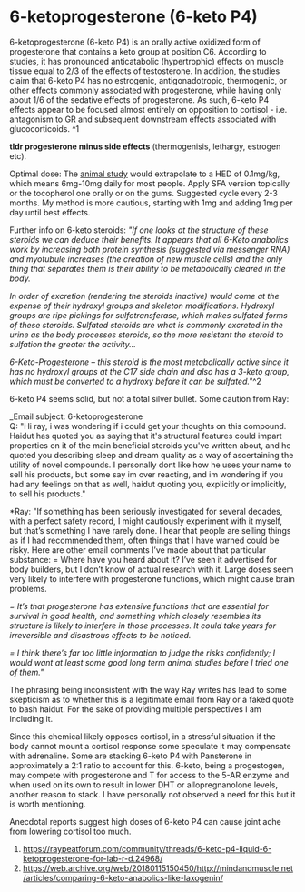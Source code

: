 # 6-ketoprogesterone (6-keto P4)
6-ketoprogesterone (6-keto P4) is an orally active oxidized form of progesterone that contains a keto group at position C6. According to studies, it has pronounced anticatabolic (hypertrophic) effects on muscle tissue equal to 2/3 of the effects of testosterone. In addition, the studies claim that 6-keto P4 has no estrogenic, antigonadotropic, thermogenic, or other effects commonly associated with progesterone, while having only about 1/6 of the sedative effects of progesterone. As such, 6-keto P4 effects appear to be focused almost entirely on opposition to cortisol - i.e. antagonism to GR and subsequent downstream effects associated with glucocorticoids. ^1

**tldr progesterone minus side effects** (thermogenisis, lethargy, estrogen etc).

Optimal dose: The [animal study](obsidian://open?vault=exocore&file=library%2F%206-Ketoprogesterone%20and%20its%20biological%20actions.pdf) would extrapolate to a HED of 0.1mg/kg, which means 6mg-10mg daily for most people. Apply SFA version topically or the tocopherol one orally or on the gums. Suggested cycle every 2-3 months. My method is more cautious, starting with 1mg and adding 1mg per day until best effects. 

Further info on 6-keto steroids:
*"If one looks at the structure of these steroids we can deduce their benefits. It appears that all 6-Keto anabolics work by increasing both protein synthesis (suggested via messenger RNA) and myotubule increases (the creation of new muscle cells) and the only thing that separates them is their ability to be metabolically cleared in the body.*

*In order of excretion (rendering the steroids inactive) would come at the expense of their hydroxyl groups and skeleton modifications. Hydroxyl groups are ripe pickings for sulfotransferase, which makes sulfated forms of these steroids. Sulfated steroids are what is commonly excreted in the urine as the body processes steroids, so the more resistant the steroid to sulfation the greater the activity...*

*6-Keto-Progesterone – this steroid is the most metabolically active since it has no hydroxyl groups at the C17 side chain and also has a 3-keto group, which must be converted to a hydroxy before it can be sulfated."*^2

6-keto P4 seems solid, but not a total silver bullet. Some caution from Ray:

_Email subject: 6-ketoprogesterone  
Q: "Hi ray, i was wondering if i could get your thoughts on this compound. Haidut has quoted you as saying that it's structural features could impart properties on it of the main beneficial steroids you've written about, and he quoted you describing sleep and dream quality as a way of ascertaining the utility of novel compounds. I personally dont like how he uses your name to sell his products, but some say im over reacting, and im wondering if you had any feelings on that as well, haidut quoting you, explicitly or implicitly, to sell his products."  
  
*Ray: "If something has been seriously investigated for several decades, with a perfect safety record, I might cautiously experiment with it myself, but that’s something I have rarely done. I hear that people are selling things as if I had recommended them, often things that I have warned could be risky. Here are other email comments I’ve made about that particular substance:
= Where have you heard about it? I’ve seen it advertised for body builders, but I don’t know of actual research with it. Large doses seem very likely to interfere with progesterone functions, which might cause brain problems.
  
*= It’s that progesterone has extensive functions that are essential for survival in good health, and something which closely resembles its structure is likely to interfere in those processes. It could take years for irreversible and disastrous effects to be noticed.*
  
*= I think there’s far too little information to judge the risks confidently; I would want at least some good long term animal studies before I tried one of them."*

The phrasing being inconsistent with the way Ray writes has lead to some skepticism as to whether this is a legitimate email from Ray or a faked quote to bash haidut. For the sake of providing multiple perspectives I am including it.

Since this chemical likely opposes cortisol, in a stressful situation if the body cannot mount a cortisol response some speculate it may compensate with adrenaline. Some are stacking 6-keto P4 with Pansterone in approximately a 2:1 ratio to account for this. 6-keto, being a progestogen, may compete with progesterone and T for access to the 5-AR enzyme and when used on its own to result in lower DHT or allopregnanolone levels, another reason to stack. I have personally not observed a need for this but it is worth mentioning.

Anecdotal reports suggest high doses of 6-keto P4 can cause joint ache from lowering cortisol too much.

1. https://raypeatforum.com/community/threads/6-keto-p4-liquid-6-ketoprogesterone-for-lab-r-d.24968/
2. https://web.archive.org/web/20180115150450/http://mindandmuscle.net/articles/comparing-6-keto-anabolics-like-laxogenin/